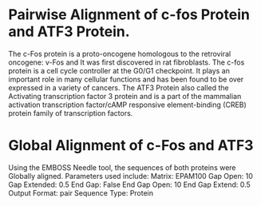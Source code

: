 # Pairwise Alignment of c-fos Protein and ATF3 Protein.
The c-Fos protein is a proto-oncogene homologous to the retroviral oncogene: v-Fos and It was first discovered in rat fibroblasts.
The c-fos protein is a cell cycle controller at the G0/G1 checkpoint. 
It plays an important role in many cellular functions and has been found to be over expressed in a variety of cancers.
The ATF3 Protein also called the Activating transcription factor 3 protein and is a part of the mammalian activation transcription factor/cAMP responsive element-binding (CREB) protein family of transcription factors.

# Global Alignment of c-Fos and ATF3
Using the EMBOSS Needle tool, the sequences of both proteins were Globally aligned.
Parameters used include: 
Matrix: EPAM100
Gap Open: 10
Gap Extended: 0.5
End Gap: False
End Gap Open: 10
End Gap Extend: 0.5
Output Format: pair
Sequence Type: Protein

